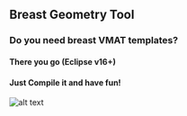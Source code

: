 ## Breast Geometry Tool

### Do you need breast VMAT templates? 

#### There you go  (Eclipse v16+)

#### Just Compile it and have fun! 

![alt text](https://github.com/joecastelo/BreastGeometryTool/BREASGEOMETRYTOOL.gif)
